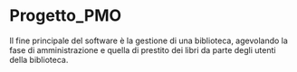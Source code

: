 # Progetto_PMO
Il fine principale del software è la gestione di una biblioteca, agevolando la fase di amministrazione e quella di prestito dei libri da parte degli utenti della biblioteca.
